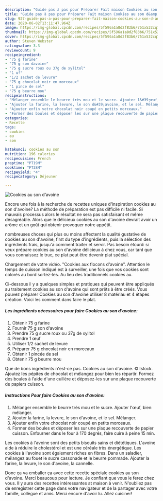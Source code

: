 ```yaml
---
description: "Guide pas à pas pour Préparer Fait maison Cookies au son d&amp;#39;avoine"
title: "Guide pas à pas pour Préparer Fait maison Cookies au son d&amp;#39;avoine"
slug: 927-guide-pas-a-pas-pour-preparer-fait-maison-cookies-au-son-d-and-39-avoine
date: 2020-06-02T13:11:47.964Z
image: https://img-global.cpcdn.com/recipes/5f596a1a8d2f83b6/751x532cq70/cookies-au-son-davoine-photo-principale-de-la-recette.jpg
thumbnail: https://img-global.cpcdn.com/recipes/5f596a1a8d2f83b6/751x532cq70/cookies-au-son-davoine-photo-principale-de-la-recette.jpg
cover: https://img-global.cpcdn.com/recipes/5f596a1a8d2f83b6/751x532cq70/cookies-au-son-davoine-photo-principale-de-la-recette.jpg
author: Steven Webster
ratingvalue: 3.3
reviewcount: 9
recipeingredient:
- "75 g farine"
- "75 g son davoine"
- "75 g sucre roux ou 37g de xylitol"
- "1 uf"
- "1/2 sachet de levure"
- "75 g chocolat noir en morceaux"
- "1 pince de sel"
- "75 g beurre mou"
recipeinstructions:
- "Mélanger ensemble le beurre très mou et le sucre. Ajouter l&#39;œuf, bien mélanger."
- "Ajouter la farine, la levure, le son d&#39;avoine, et le sel. Mélanger."
- "Ajouter enfin votre chocolat noir coupé en petits morceaux."
- "Former des boules et déposer les sur une plaque recouverte de papier cuisson. Enfourner dans le four à 170 degrés, faire cuire à peine 15 min."
categories:
- Recette
tags:
- cookies
- au
- son

katakunci: cookies au son 
nutrition: 196 calories
recipecuisine: French
preptime: "PT19M"
cooktime: "PT38M"
recipeyield: "4"
recipecategory: Déjeuner

---
```



![Cookies au son d&#39;avoine](https://img-global.cpcdn.com/recipes/5f596a1a8d2f83b6/751x532cq70/cookies-au-son-davoine-photo-principale-de-la-recette.jpg)

Encore une fois à la recherche de recettes uniques d'inspiration cookies au son d&#39;avoine? La méthode de préparation est pas difficile ni facile. Si mauvais processus alors le résultat ne sera pas satisfaisant et même désagréable. Alors que le délicieux cookies au son d&#39;avoine devrait avoir un arôme et un goût qui obtenir provoquer notre appétit.

nombreuses choses qui plus ou moins affectent la qualité gustative de cookies au son d&#39;avoine, first du type d'ingrédients, puis la sélection des ingrédients frais, jusqu'à comment traiter et servir. Pas besoin étourdi si veux prépare cookies au son d&#39;avoine délicieux à chez vous, car tant que vous connaissez le truc, ce plat peut être devenir plat spécial.

Chargement de votre vidéo. &#34;Cookies aux flocons d&#39;avoine&#34;. Attention le temps de cuisson indiqué est à surveiller, une fois que vos cookies sont colorés au bord sortez-les. Au lieu des traditionnels cookies au.


Ci-dessous il y a quelques simples et pratiques qui peuvent être appliqués au traitement cookies au son d&#39;avoine qui sont prêts à être créés. Vous pouvez préparer Cookies au son d&#39;avoine utiliser 8 matériau et 4 étapes création. Voici les comment dans faire le plat.

<!--inarticleads1-->

##### Les ingrédients nécessaires pour faire Cookies au son d&#39;avoine:

1. Obtenir 75 g farine
1. Fournir 75 g son d&#39;avoine
1. Prendre 75 g sucre roux ou 37g de xylitol
1. Prendre 1 œuf
1. Utiliser 1/2 sachet de levure
1. Préparer 75 g chocolat noir en morceaux
1. Obtenir 1 pincée de sel
1. Obtenir 75 g beurre mou


Que de bons ingrédients n&#39;est-ce pas. Cookies au son d&#39;avoine. © Istock. Ajoutez les pépites de chocolat et mélangez pour bien les répartir. Formez des boules à l&#39;aide d&#39;une cuillère et déposez-les sur une plaque recouverte de papiers cuisson. 

<!--inarticleads2-->

##### Instructions Pour faire Cookies au son d&#39;avoine:

1. Mélanger ensemble le beurre très mou et le sucre. Ajouter l&#39;œuf, bien mélanger.
1. Ajouter la farine, la levure, le son d&#39;avoine, et le sel. Mélanger.
1. Ajouter enfin votre chocolat noir coupé en petits morceaux.
1. Former des boules et déposer les sur une plaque recouverte de papier cuisson. Enfourner dans le four à 170 degrés, faire cuire à peine 15 min.


Les cookies à l&#39;avoine sont des petits biscuits sains et diététiques. L&#39;avoine aide à réduire le cholestérol et est une céréale très énergétique. Les cookies à l&#39;avoine sont également riches en fibres. Dans un saladier, mélangez au fouet le sucre cassonade et le beurre pommade. Ajouter la farine, la levure, le son d&#39;avoine, la cannelle. 


Donc ça va emballer ça avec cette recette spéciale cookies au son d&#39;avoine. Merci beaucoup pour lecture. Je confiant que vous le ferez chez vous. Il y aura des recettes  intéressantes at maison à venir. N'oubliez pas de enregistrer cette page dans votre navigateur et de la partager avec votre famille, collègue et amis. Merci encore d'avoir lu. Allez cuisiner!
